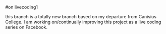 #on livecoding1

this branch is a totally new branch based on my departure from Canisius College. I am working on/continually improving this project as a live coding series on Facebook.
